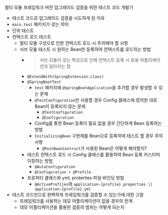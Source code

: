 멀티 모듈 프레임워크 버전 업그레이드 검증을 위한 테스트 코드 개발기
- 테스트 코드로 업그레이드 검증을 시도하게 된 이유
- `main.test` 패키지가 갖는 의미
- 단위 테스트
- 컨텍스트 로드 테스트
    - 멀티 모듈 구성으로 인한 컨텍스트 로드 시 주의해야 할 사항
    - 서브 모듈 테스트 시 원하는 Bean만 등록하여 컨텍스트를 로드하는 방법
        - > 서브 모듈이 갖는 특성으로 인해 컨텍스트 등록 시 응용 어플리케이션과 달라지는 점
        - `@ExtendWith(SpringExtension.class)`
        - `@SpringBootTest`
            - `test` 패키지에 `@SpringBootApplication`을 추가할 경우 발생할 수 있는 문제
            - `@TestConfiguration`만 사용할 경우 Config 클래스에 정의한 대로 Bean이 등록되지 않는 문제
                - `@TestConfiguration`
                - `@Configuration`
            - Config를 통한 Bean 등록이 필요 없을 경우 간단하게 Bean 등록하는 방법
            - `InitializingBean` 구현체를 Bean으로 등록하여 테스트 할 경우 주의사항
                - `@PostBeanContruct`가 사용된 Bean은 어떻게 해야할지?
        - 테스트 컨텍스트 로드 시 Config 클래스를 활용하여 Bean 등록 커스터마이징하는 방법
            - `@AutoConfiguration`
            - `@Configuration + @Profile`
        - 프로퍼티 클래스와 yml, proterties 파일 바인딩 방법
            - `@ActiveProfiles`와 `application-{profile}.properties || application-{profile}.yml`
- 테스트 코드만으로 완벽하게 프레임워크를 검증할 수 있는가에 대한 고찰
    - 프레임워크를 사용하는 데모 어플리케이션이 없을 경우의 한계
    - 데모 어플리케이션을 활용한 검증의 범위는 어떻게 되는지
